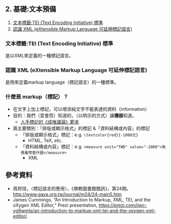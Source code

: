 ## 2. 基礎:文本預備
1. [文本標籤:TEI (Text Encoding Initiative) 標準](#文本標籤tei-text-encoding-initiative-標準)
1. [認識 XML (eXtensible Markup Language 可延伸標記語言)](認識-xml-extensible-markup-language-可延伸標記語言)

### 文本標籤:TEI (Text Encoding Initiative) 標準
是以XML來定義的一種標記語言。


### 認識 XML (eXtensible Markup Language 可延伸標記語言)
是用來定義markup language（標記語言）的一種標準。


### 什麼是 markup（標記）？
* 在文字上加上標記，可以增添純文字不能表達的資料（information）
* 目的：我們（意會而）知道的，（以明示的方式）讓**機器**知道。
  * [人手標記的《成唯識論》範本](http://kobayashi.jimbou.net/catalog/images/products/c2200/34672.jpg)
* 兩主要類別：「排版或顯示格式」的標記 &「資料結構或內容」的標記 
  * 「排版或顯示格式」標記：e.g. `\textcolor{red}{-1000元}`
    * HTML, TeX, etc.
  * 「資料結構或內容」標記：e.g. `<measure unit="TWD" value="-1000">負債臺幣壹仟圓</measure>`
    * XML


## 參考資料
* 周邦信，〈標記語言的應用〉，《佛教圖書館館訊》，第24期。<http://www.gaya.org.tw/journal/m24/24-main5.htm>
* James Cummings, “An Introduction to Markup, XML, TEI, and the oXygen XML Editor,” Prezi presentation, https://prezi.com/jiwc-yg9wmlq/an-introduction-to-markup-xml-tei-and-the-oxygen-xml-editor/.
